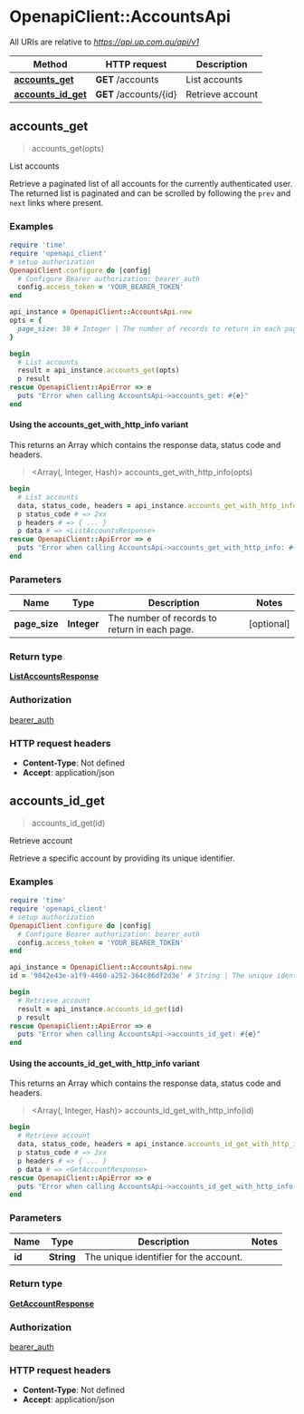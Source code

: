 # OpenapiClient::AccountsApi

All URIs are relative to *https://api.up.com.au/api/v1*

| Method | HTTP request | Description |
| ------ | ------------ | ----------- |
| [**accounts_get**](AccountsApi.md#accounts_get) | **GET** /accounts | List accounts |
| [**accounts_id_get**](AccountsApi.md#accounts_id_get) | **GET** /accounts/{id} | Retrieve account |


## accounts_get

> <ListAccountsResponse> accounts_get(opts)

List accounts

Retrieve a paginated list of all accounts for the currently authenticated user. The returned list is paginated and can be scrolled by following the `prev` and `next` links where present. 

### Examples

```ruby
require 'time'
require 'openapi_client'
# setup authorization
OpenapiClient.configure do |config|
  # Configure Bearer authorization: bearer_auth
  config.access_token = 'YOUR_BEARER_TOKEN'
end

api_instance = OpenapiClient::AccountsApi.new
opts = {
  page_size: 30 # Integer | The number of records to return in each page. 
}

begin
  # List accounts
  result = api_instance.accounts_get(opts)
  p result
rescue OpenapiClient::ApiError => e
  puts "Error when calling AccountsApi->accounts_get: #{e}"
end
```

#### Using the accounts_get_with_http_info variant

This returns an Array which contains the response data, status code and headers.

> <Array(<ListAccountsResponse>, Integer, Hash)> accounts_get_with_http_info(opts)

```ruby
begin
  # List accounts
  data, status_code, headers = api_instance.accounts_get_with_http_info(opts)
  p status_code # => 2xx
  p headers # => { ... }
  p data # => <ListAccountsResponse>
rescue OpenapiClient::ApiError => e
  puts "Error when calling AccountsApi->accounts_get_with_http_info: #{e}"
end
```

### Parameters

| Name | Type | Description | Notes |
| ---- | ---- | ----------- | ----- |
| **page_size** | **Integer** | The number of records to return in each page.  | [optional] |

### Return type

[**ListAccountsResponse**](ListAccountsResponse.md)

### Authorization

[bearer_auth](../README.md#bearer_auth)

### HTTP request headers

- **Content-Type**: Not defined
- **Accept**: application/json


## accounts_id_get

> <GetAccountResponse> accounts_id_get(id)

Retrieve account

Retrieve a specific account by providing its unique identifier. 

### Examples

```ruby
require 'time'
require 'openapi_client'
# setup authorization
OpenapiClient.configure do |config|
  # Configure Bearer authorization: bearer_auth
  config.access_token = 'YOUR_BEARER_TOKEN'
end

api_instance = OpenapiClient::AccountsApi.new
id = '9842e43e-a1f9-4460-a252-364c86df2d3e' # String | The unique identifier for the account. 

begin
  # Retrieve account
  result = api_instance.accounts_id_get(id)
  p result
rescue OpenapiClient::ApiError => e
  puts "Error when calling AccountsApi->accounts_id_get: #{e}"
end
```

#### Using the accounts_id_get_with_http_info variant

This returns an Array which contains the response data, status code and headers.

> <Array(<GetAccountResponse>, Integer, Hash)> accounts_id_get_with_http_info(id)

```ruby
begin
  # Retrieve account
  data, status_code, headers = api_instance.accounts_id_get_with_http_info(id)
  p status_code # => 2xx
  p headers # => { ... }
  p data # => <GetAccountResponse>
rescue OpenapiClient::ApiError => e
  puts "Error when calling AccountsApi->accounts_id_get_with_http_info: #{e}"
end
```

### Parameters

| Name | Type | Description | Notes |
| ---- | ---- | ----------- | ----- |
| **id** | **String** | The unique identifier for the account.  |  |

### Return type

[**GetAccountResponse**](GetAccountResponse.md)

### Authorization

[bearer_auth](../README.md#bearer_auth)

### HTTP request headers

- **Content-Type**: Not defined
- **Accept**: application/json

